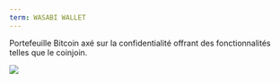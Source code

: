```yaml
---
term: WASABI WALLET
---
```


Portefeuille Bitcoin axé sur la confidentialité offrant des fonctionnalités telles que le coinjoin.

![](../../dictionnaire/assets/48.webp)

